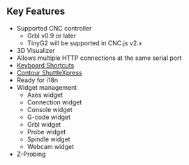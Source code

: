 ## Key Features
* Supported CNC controller
  * Grbl v0.9 or later
  * TinyG2 will be supported in CNC.js v2.x
* 3D Visualizer
* Allows multiple HTTP connections at the same serial port
* [Keyboard Shortcuts](https://github.com/cheton/cnc.js/wiki/User-Guide#keyboard-shortcuts)
* [Contour ShuttleXpress](https://github.com/cheton/cnc.js/wiki/User-Guide#contour-shuttlexpress)
* Ready for i18n
* Widget management
  - Axes widget
  - Connection widget
  - Console widget
  - G-code widget
  - Grbl widget
  - Probe widget
  - Spindle widget
  - Webcam widget
* Z-Probing